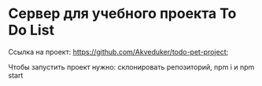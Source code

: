 Сервер для учебного проекта To Do List
========================

Ссылка на проект: https://github.com/Akveduker/todo-pet-project;

Чтобы запустить проект нужно: склонировать репозиторий, npm i и npm start

